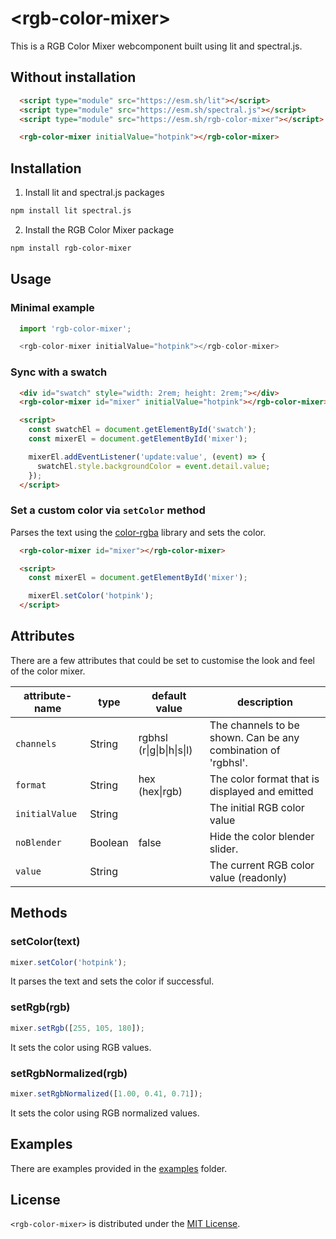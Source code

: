 # \<rgb-color-mixer>

This is a RGB Color Mixer webcomponent built using lit and spectral.js.

## Without installation

```html
  <script type="module" src="https://esm.sh/lit"></script>
  <script type="module" src="https://esm.sh/spectral.js"></script>
  <script type="module" src="https://esm.sh/rgb-color-mixer"></script>

  <rgb-color-mixer initialValue="hotpink"></rgb-color-mixer>
```

## Installation

1. Install lit and spectral.js packages

```bash
npm install lit spectral.js
```

2. Install the RGB Color Mixer package

```bash
npm install rgb-color-mixer
```

## Usage

### Minimal example
```js
  import 'rgb-color-mixer';

  <rgb-color-mixer initialValue="hotpink"></rgb-color-mixer>
```

### Sync with a swatch

```html
  <div id="swatch" style="width: 2rem; height: 2rem;"></div>
  <rgb-color-mixer id="mixer" initialValue="hotpink"></rgb-color-mixer>

  <script>
    const swatchEl = document.getElementById('swatch');
    const mixerEl = document.getElementById('mixer');

    mixerEl.addEventListener('update:value', (event) => {
      swatchEl.style.backgroundColor = event.detail.value;
    });
  </script>
```

### Set a custom color via `setColor` method

Parses the text using the [color-rgba](https://github.com/colorjs/color-rgba#readme) library and sets the color.

```html
  <rgb-color-mixer id="mixer"></rgb-color-mixer>

  <script>
    const mixerEl = document.getElementById('mixer');

    mixerEl.setColor('hotpink');
  </script>
```

## Attributes

There are a few attributes that could be set to customise the look and feel of the color mixer.

attribute-name         | type    | default value                   | description
--------------         | ----    | -------------                   | -----------
`channels`             | String  | rgbhsl (r\|g\|b\|h\|s\|l)       | The channels to be shown. Can be any combination of 'rgbhsl'.
`format`               | String  | hex (hex\|rgb)                  | The color format that is displayed and emitted
`initialValue`         | String  |                                 | The initial RGB color value
`noBlender`            | Boolean | false                           | Hide the color blender slider.
`value`                | String  |                                 | The current RGB color value (readonly)

## Methods

### setColor(text)
```javascript
mixer.setColor('hotpink');
```

It parses the text and sets the color if successful.

### setRgb(rgb)

```javascript
mixer.setRgb([255, 105, 180]);
```
It sets the color using RGB values.

### setRgbNormalized(rgb)
```javascript
mixer.setRgbNormalized([1.00, 0.41, 0.71]);
```
It sets the color using RGB normalized values.

## Examples

There are examples provided in the [examples](./examples) folder.

## License

`<rgb-color-mixer>` is distributed under the [MIT License](./LICENSE).
